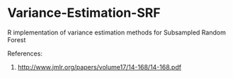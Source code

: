 # Variance-Estimation-SRF
R implementation of variance estimation methods for Subsampled Random Forest

References:
1. http://www.jmlr.org/papers/volume17/14-168/14-168.pdf
